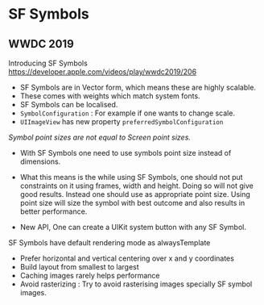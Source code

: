 #  SF Symbols


## WWDC 2019
Introducing SF Symbols
https://developer.apple.com/videos/play/wwdc2019/206

- SF Symbols are in Vector form, which means these are highly scalable. 
- These comes with weights which match system fonts.
- SF Symbols can be localised.
- `SymbolConfiguration` : For example if one wants to change scale.
- `UIImageView` has new property `preferredSymbolConfiguration`

_Symbol point sizes are not equal to Screen point sizes._

- With SF Symbols one need to use symbols point size instead of dimensions.
- What this means is the while using SF Symbols, one should not put constraints on it using frames, width and height. Doing
so will not give good results. Instead one should use as appropriate point size. Using point size will size the symbol with
best outcome and also results in better performance.

- New API, One can create a UIKit system button with any SF Symbol.

SF Symbols have default rendering mode as alwaysTemplate

- Prefer horizontal and vertical centering over x and y coordinates
- Build layout from smallest to largest
- Caching images rarely helps performance
- Avoid rasterizing : Try to avoid rasterising images specially SF symbol images.